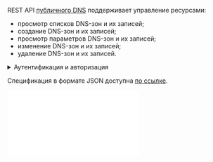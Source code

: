REST API [публичного DNS](../../../networks/dns/publicdns) поддерживает управление ресурсами:

- просмотр списков DNS-зон и их записей;
- создание DNS-зон и их записей;
- просмотр параметров DNS-зон и их записей;
- изменение DNS-зон и их записей;
- удаление DNS-зон и их записей.

<details>
<summary>Аутентификация и авторизация</summary>

1. Убедитесь, что [включена](/ru/base/account/instructions/account-manage/manage-2fa) двухфакторная аутентификация и [активирован](/ru/manage/tools-for-using-services/rest-api/enable-api) доступ по API.
1. [Получите токен доступа](/ru/additionals/cases/case-keystone-token). Используйте токен в заголовке при отправке запросов.
1. [Узнайте](https://mcs.mail.ru/app/project/endpoints) эндпоинт для **Publicdns**.

Пример запроса:

```curl
curl --location 'https://mcs.mail.ru/public-dns/v2/dns' \
--header 'X-Auth-Token: gAAAAABlLjgzyxXXXX' \
--header 'Content-Type: application/json'
```
</details>

<info>

Спецификация в формате JSON доступна [по ссылке](./assets/public-dns-api.json "download").

</info>

![{swagger}](./assets/public-dns-api.json)
